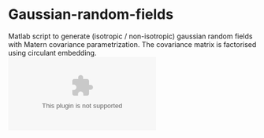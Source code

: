 # Gaussian-random-fields
Matlab script to generate (isotropic / non-isotropic) gaussian random fields with Matern covariance parametrization. 
The covariance matrix is factorised using circulant embedding.  
![Alt text](Readme/f1.eps?raw=true "Title")
